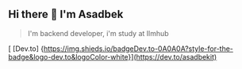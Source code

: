 ## Hi there 👋 I'm Asadbek
> I'm backend developer, i'm study at Ilmhub

[ [Dev.to] {https://img.shieds.io/badgeDev.to-0A0A0A?style-for-the-badge&logo-dev.to&logoColor-white}](https://dev.to/asadbekit)
